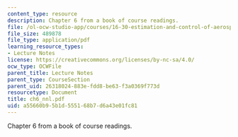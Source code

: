```yaml
---
content_type: resource
description: Chapter 6 from a book of course readings.
file: /ol-ocw-studio-app/courses/16-30-estimation-and-control-of-aerospace-systems-spring-2004/a55660b95b1d555168b7d6a43e01fc81_ch6_nnl.pdf
file_size: 489878
file_type: application/pdf
learning_resource_types:
- Lecture Notes
license: https://creativecommons.org/licenses/by-nc-sa/4.0/
ocw_type: OCWFile
parent_title: Lecture Notes
parent_type: CourseSection
parent_uid: 26318024-883e-fdd8-be63-f3a0369f773d
resourcetype: Document
title: ch6_nnl.pdf
uid: a55660b9-5b1d-5551-68b7-d6a43e01fc81
---
```

Chapter 6 from a book of course readings.